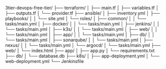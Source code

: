 3tier-devops-free-tier/
├── terraform/
│   ├── main.tf
│   ├── variables.tf
│   ├── outputs.tf
│   └── provider.tf
├── ansible/
│   ├── inventory.yml
│   ├── playbooks/
│   │   └── site.yml
│   └── roles/
│       ├── common/
│       │   └── tasks/main.yml
│       ├── docker/
│       │   └── tasks/main.yml
│       ├── jenkins/
│       │   └── tasks/main.yml
│       ├── k3s/
│       │   └── tasks/main.yml
│       ├── web/
│       │   └── tasks/main.yml
│       ├── app/
│       │   └── tasks/main.yml
│       ├── db/
│       │   └── tasks/main.yml
│       ├── sonarqube/
│       │   └── tasks/main.yml
│       ├── nexus/
│       │   └── tasks/main.yml
│       └── argocd/
│           └── tasks/main.yml
├── web/
│   └── index.html
├── app/
│   ├── app.py
│   └── requirements.txt
├── db/
│   └── database.db
├── k8s/
│   ├── app-deployment.yml
│   └── web-deployment.yml
└── Jenkinsfile
